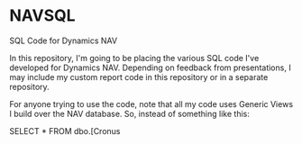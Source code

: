 # NAVSQL
SQL Code for Dynamics NAV

In this repository, I'm going to be placing the various SQL code I've developed for Dynamics NAV.
Depending on feedback from presentations, I may include my custom report code in this repository or in a separate repository.

For anyone trying to use the code, note that all my code uses Generic Views I build over the NAV database.
So, instead of something like this:

SELECT * FROM dbo.[Cronus
